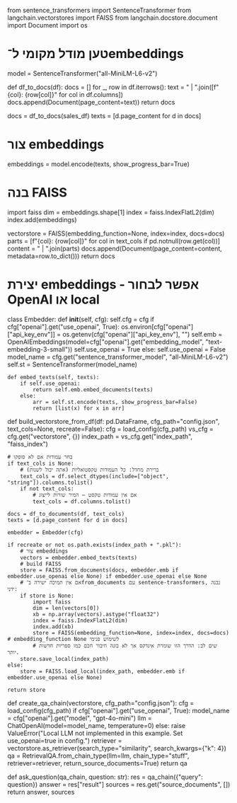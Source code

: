 from sentence_transformers import SentenceTransformer
from langchain.vectorstores import FAISS
from langchain.docstore.document import Document
import os

# טען מודל מקומי ל־embeddings
model = SentenceTransformer("all-MiniLM-L6-v2")

def df_to_docs(df):
    docs = []
    for _, row in df.iterrows():
        text = " | ".join([f"{col}: {row[col]}" for col in df.columns])
        docs.append(Document(page_content=text))
    return docs

docs = df_to_docs(sales_df)
texts = [d.page_content for d in docs]

# צור embeddings
embeddings = model.encode(texts, show_progress_bar=True)

# בנה FAISS
import faiss
dim = embeddings.shape[1]
index = faiss.IndexFlatL2(dim)
index.add(embeddings)

vectorstore = FAISS(embedding_function=None, index=index, docs=docs)        parts = [f"{col}: {row[col]}" for col in text_cols if pd.notnull(row.get(col))]
        content = " | ".join(parts)
        docs.append(Document(page_content=content, metadata=row.to_dict()))
    return docs

# יצירת embeddings - אפשר לבחור OpenAI או local
class Embedder:
    def __init__(self, cfg):
        self.cfg = cfg
        if cfg["openai"].get("use_openai", True):
            os.environ[cfg["openai"]["api_key_env"]] = os.getenv(cfg["openai"]["api_key_env"], "")
            self.emb = OpenAIEmbeddings(model=cfg["openai"].get("embedding_model", "text-embedding-3-small"))
            self.use_openai = True
        else:
            self.use_openai = False
            model_name = cfg.get("sentence_transformer_model", "all-MiniLM-L6-v2")
            self.st = SentenceTransformer(model_name)

    def embed_texts(self, texts):
        if self.use_openai:
            return self.emb.embed_documents(texts)
        else:
            arr = self.st.encode(texts, show_progress_bar=False)
            return [list(x) for x in arr]

def build_vectorstore_from_df(df: pd.DataFrame, cfg_path="config.json", text_cols=None, recreate=False):
    cfg = load_config(cfg_path)
    vs_cfg = cfg.get("vectorstore", {})
    index_path = vs_cfg.get("index_path", "faiss_index")

    # בחר עמודות אם לא סופקו
    if text_cols is None:
        # ברירת מחדל: כל העמודות טקסטואליות (אתה יכול לשנות)
        text_cols = df.select_dtypes(include=["object", "string"]).columns.tolist()
        if not text_cols:
            # אם אין עמודות טקסט — המיר שורות לייצוג
            text_cols = df.columns.tolist()

    docs = df_to_documents(df, text_cols)
    texts = [d.page_content for d in docs]

    embedder = Embedder(cfg)

    if recreate or not os.path.exists(index_path + ".pkl"):
        # צור embeddings
        vectors = embedder.embed_texts(texts)
        # build FAISS
        store = FAISS.from_documents(docs, embedder.emb if embedder.use_openai else None) if embedder.use_openai else None
        # אם אין תמיכה ישירה ב־from_documents עם sentence-transformers, נבנה ידני:
        if store is None:
            import faiss
            dim = len(vectors[0])
            xb = np.array(vectors).astype("float32")
            index = faiss.IndexFlatL2(dim)
            index.add(xb)
            store = FAISS(embedding_function=None, index=index, docs=docs)  # embedding_function None לשימוש פנימי
            # שים לב: הדרך הזו שומרת אינדקס אך לא בונה חיבור חכם כמו ספריות חדשות יותר.
        store.save_local(index_path)
    else:
        store = FAISS.load_local(index_path, embedder.emb if embedder.use_openai else None)

    return store

def create_qa_chain(vectorstore, cfg_path="config.json"):
    cfg = load_config(cfg_path)
    if cfg["openai"].get("use_openai", True):
        model_name = cfg["openai"].get("model", "gpt-4o-mini")
        llm = ChatOpenAI(model=model_name, temperature=0)
    else:
        raise ValueError("Local LLM not implemented in this example. Set use_openai=true in config.")
    retriever = vectorstore.as_retriever(search_type="similarity", search_kwargs={"k": 4})
    qa = RetrievalQA.from_chain_type(llm=llm, chain_type="stuff", retriever=retriever, return_source_documents=True)
    return qa

def ask_question(qa_chain, question: str):
    res = qa_chain({"query": question})
    answer = res["result"]
    sources = res.get("source_documents", [])
    return answer, sources
